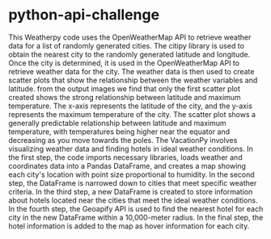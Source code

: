 # python-api-challenge
This Weatherpy code uses the OpenWeatherMap API to retrieve weather data for a list of randomly generated cities. The citipy library is used to obtain the nearest city to the randomly generated latitude and longitude. Once the city is determined, it is used in the OpenWeatherMap API to retrieve weather data for the city. The weather data is then used to create scatter plots that show the relationship between the weather variables and latitude. from the output images we find that only the first scatter plot created shows the strong relationship between latitude and maximum temperature. The x-axis represents the latitude of the city, and the y-axis represents the maximum temperature of the city. The scatter plot shows a generally predictable relationship between latitude and maximum temperature, with temperatures being higher near the equator and decreasing as you move towards the poles.
The VacationPy involves visualizing weather data and finding hotels in ideal weather conditions. In the first step, the code imports necessary libraries, loads weather and coordinates data into a Pandas DataFrame, and creates a map showing each city's location with point size proportional to humidity. In the second step, the DataFrame is narrowed down to cities that meet specific weather criteria. In the third step, a new DataFrame is created to store information about hotels located near the cities that meet the ideal weather conditions. In the fourth step, the Geoapify API is used to find the nearest hotel for each city in the new DataFrame within a 10,000-meter radius. In the final step, the hotel information is added to the map as hover information for each city.

